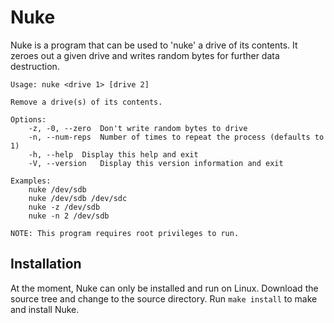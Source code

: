 # Nuke
Nuke is a program that can be used to 'nuke' a drive of its contents. It zeroes
out a given drive and writes random bytes for further data destruction.

```
Usage: nuke <drive 1> [drive 2]

Remove a drive(s) of its contents.

Options:
	-z, -0, --zero	Don't write random bytes to drive
	-n, --num-reps	Number of times to repeat the process (defaults to 1)
	-h, --help	Display this help and exit
	-V, --version	Display this version information and exit

Examples:
	nuke /dev/sdb
	nuke /dev/sdb /dev/sdc
	nuke -z /dev/sdb
	nuke -n 2 /dev/sdb

NOTE: This program requires root privileges to run.
```

## Installation

At the moment, Nuke can only be installed and run on Linux.
Download the source tree and change to the source directory.
Run ```make install``` to make and install Nuke.
